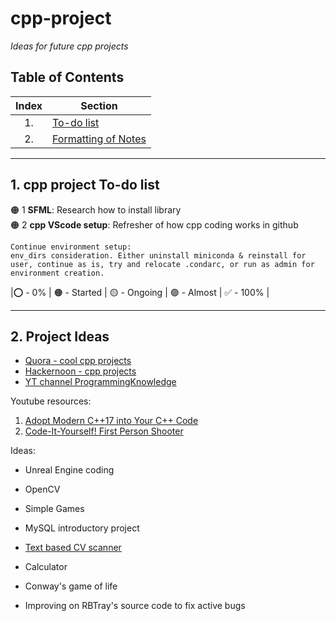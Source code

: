 # cpp-project
*Ideas for future cpp projects*

## Table of Contents
| Index | Section                      |
|:-----:|------------------------------|
| 1.    | [To-do list](#secA)          |
| 2.    | [Formatting of Notes](#secB) |

---  
## <a name="secA"></a>1. cpp project To-do list
🟠 1 **SFML**: Research how to install library  
🟠 2 **cpp VScode setup**: Refresher of how cpp coding works in github  

    Continue environment setup:  
    env_dirs consideration. Either uninstall miniconda & reinstall for user, continue as is, try and relocate .condarc, or run as admin for environment creation.
  
  
|⭕ - 0%  |  🟠 - Started  |  🟡 - Ongoing  |  🟢 - Almost  |  ✅ - 100%  |

---  
 
## <a name="secB"></a>2. Project Ideas
* [Quora - cool cpp projects](https://www.quora.com/What-are-some-cool-C++-programming-projects)
* [Hackernoon - cpp projects](https://hackernoon.com/how-to-improve-your-c-skills-from-awesome-projects-251b300ed5a1)
* [YT channel ProgrammingKnowledge](https://www.youtube.com/channel/UCs6nmQViDpUw0nuIx9c_WvA)

Youtube resources:
1. [Adopt Modern C++17 into Your C++ Code](https://www.youtube.com/watch?v=UsrHQAzSXkA&t=540s)
2. [Code-It-Yourself! First Person Shooter](https://www.youtube.com/watch?v=xW8skO7MFYw&t=1200s)

Ideas:
* Unreal Engine coding
* OpenCV
* Simple Games
* MySQL introductory project
* [Text based CV scanner](https://www.skyfilabs.com/blog/best-computer-vision-projects-for-engineering-students)

* Calculator
* Conway's game of life
* Improving on RBTray's source code to fix active bugs

